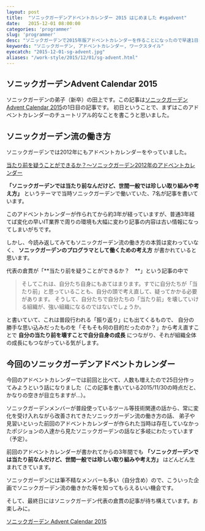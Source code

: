 ```yaml
---
layout: post
title:  "ソニックガーデンアドベントカレンダー 2015 はじめました #sgadvent"
date:   2015-12-01 08:00:00
categories: 'programmer'
slug: 'programmer'
desc: "ソニックガーデンで2015年版アドベントカレンダーを作ることになったので早速1日目の記事を書いてみました。今回はこのカレンダーのチュートリアル的記事です。"
keywords: "ソニックガーデン, アドベントカレンダー, ワークスタイル"
eyecatch: "2015-12-01-sg-advent.jpg"
aliases: "/work-style/2015/12/01/sg-advent.html"
---
```


<amp-img src="https://blog.regonn.tokyo/images/2015-12-01-sg-advent.jpg" alt="クリスマス" width="670px" height="480px" layout="responsive" ></amp-img>

## ソニックガーデンAdvent Calendar 2015

ソニックガーデンの弟子（新卒）の田上です。この記事は[ソニックガーデン Advent Calendar 2015](http://www.adventar.org/calendars/855)の1日目の記事です。
初日ということで、まずはこのアドベントカレンダーのチュートリアル的なことを書こうと思いました。

## ソニックガーデン流の働き方

ソニックガーデンでは2012年にもアドベントカレンダーをやっていました。

[当たり前を疑うことができるか？〜ソニックガーデン2012年のアドベントカレンダー](http://kuranuki.sonicgarden.jp/2012/12/sgadvent.html)

**「ソニックガーデンでは当たり前なんだけど、世間一般では珍しい取り組みや考え方」** というテーマで当時ソニックガーデンで働いていた、7名が記事を書いています。

このアドベントカレンダーが作られてから約3年が経っていますが、普通3年経てば変化の早いIT業界で周りの環境も大幅に変わり記事の内容は古い情報になってしまいがちです。

しかし、今読み返してみてもソニックガーデン流の働き方の本質は変わっていなく、 **ソニックガーデンのプログラマとして働くための考え方** が書かれていると思います。

代表の倉貫が「**当たり前を疑うことができるか？　**」という記事の中で

> そしてこれは、自分たち自身にもあてはまります。すでに自分たちが「当たり前」と思っていることも、自分の頭で考え直して、疑ってかかる必要があります。
> そうして、自分たちで自分たちの「当たり前」を壊していける組織が、強い組織になるのではないでしょうか。

と書いていて、これは普段行われる「振り返り」にも出てくるもので、 自分の勝手な思い込みだったものを「そもそも何の目的だったのか？」から考え直すことで **自分の当たり前を壊すことで自分自身の成長** につながり、それが組織全体の成長にもつながっている気がします。

## 今回のソニックガーデンアドベントカレンダー

今回のアドベントカレンダーでは前回と比べて、人数も増えたので25日分作ってみようという話になりました（この記事を書いている2015/11/30の時点だと、かなりの空きが目立ちますが…）。

ソニックガーデンメンバーが普段使っているツール等技術関連の話から、常に変化を受け入れながら改善されてきたソニックガーデン流の働き方の話、
弟子や見習いといった前回のアドベントカレンダーが作られた当時は存在していなかったポジションの人達から見たソニックガーデンの話など多岐にわたっています（予定）。

前回のアドベントカレンダーが書かれてからの3年間でも **「ソニックガーデンでは当たり前なんだけど、世間一般では珍しい取り組みや考え方」** はどんどん生まれてきています。

ソニックガーデンには筆不精なメンバーも多い（自分含め）ので、こういった企画でソニックガーデン流の働きかた等を知ってもらえるいい機会です。

そして、最終日にはソニックガーデン代表の倉貫の記事が待ち構えています。お楽しみに。

[ソニックガーデン Advent Calendar 2015](http://www.adventar.org/calendars/855)
